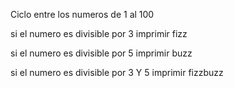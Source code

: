Ciclo entre los numeros de 1 al 100


si el numero es divisible por 3
imprimir fizz

si el numero es divisible por 5
imprimir buzz

si el numero es divisible por 3 Y 5
imprimir fizzbuzz